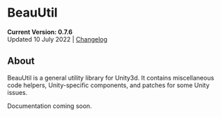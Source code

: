 # BeauUtil

**Current Version: 0.7.6**  
Updated 10 July 2022 | [Changelog](https://github.com/BeauPrime/BeauUtil/blob/master/CHANGELOG.md)

## About
BeauUtil is a general utility library for Unity3d. It contains miscellaneous code helpers, Unity-specific components, and patches for some Unity issues.

Documentation coming soon.